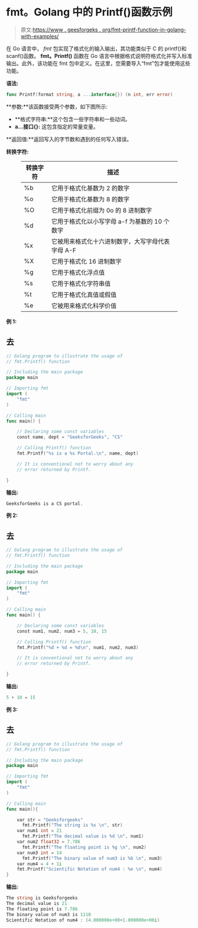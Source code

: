 # fmt。Golang 中的 Printf()函数示例

> 原文:[https://www . geesforgeks . org/fmt-printf-function-in-golang-with-examples/](https://www.geeksforgeeks.org/fmt-printf-function-in-golang-with-examples/)

在 Go 语言中， *fmt* 包实现了格式化的输入输出，其功能类似于 C 的 printf()和 scanf()函数。 **fmt。Printf()** 函数在 Go 语言中根据格式说明符格式化并写入标准输出。此外，该功能在 fmt 包中定义。在这里，您需要导入“fmt”包才能使用这些功能。

**语法:**

```go
func Printf(format string, a ...interface{}) (n int, err error)
```

**参数:**该函数接受两个参数，如下图所示:

*   **格式字符串:**这个包含一些字符串和一些动词。
*   **a…接口{}:** 这包含指定的常量变量。

**返回值:**返回写入的字节数和遇到的任何写入错误。

**转换字符:**

<figure class="table">

| 转换字符 | 描述 |
| --- | --- |
| %b | 它用于格式化基数为 2 的数字 |
| %o | 它用于格式化基数为 8 的数字 |
| %O | 它用于格式化前缀为 0o 的 8 进制数字 |
| %d | 它用于格式化以小写字母 a-f 为基数的 10 个数字 |
| %x | 它被用来格式化十六进制数字，大写字母代表字母 A-F |
| %X | 它用于格式化 16 进制数字 |
| %g | 它用于格式化浮点值 |
| %s | 它用于格式化字符串值 |
| %t | 它用于格式化真值或假值 |
| %e | 它被用来格式化科学价值 |

</figure>

**例 1:**

## 去

```go
// Golang program to illustrate the usage of
// fmt.Printf() function

// Including the main package
package main

// Importing fmt
import (
    "fmt"
)

// Calling main
func main() {

    // Declaring some const variables
    const name, dept = "GeeksforGeeks", "CS"

    // Calling Printf() function
    fmt.Printf("%s is a %s Portal.\n", name, dept)

    // It is conventional not to worry about any
    // error returned by Printf.

}
```

**输出:**

```go
GeeksforGeeks is a CS portal.
```

**例 2:**

## 去

```go
// Golang program to illustrate the usage of
// fmt.Printf() function

// Including the main package
package main

// Importing fmt
import (
    "fmt"
)

// Calling main
func main() {

    // Declaring some const variables
    const num1, num2, num3 = 5, 10, 15

    // Calling Printf() function
    fmt.Printf("%d + %d = %d\n", num1, num2, num3)

    // It is conventional not to worry about any
    // error returned by Printf.

}
```

**输出:**

```go
5 + 10 = 15
```

**例 3:**

## 去

```go
// Golang program to illustrate the usage of
// fmt.Printf() function

// Including the main package
package main

// Importing fmt
import (
    "fmt"
)

// Calling main
func main(){

    var str = "Geeksforgeeks"
      fmt.Printf("The string is %s \n", str)
    var num1 int = 21
      fmt.Printf("The decimal value is %d \n", num1)
    var num2 float32 = 7.786
      fmt.Printf("The floating point is %g \n", num2)
    var num3 int = 14
      fmt.Printf("The binary value of num3 is %b \n", num3)
    var num4 = 4 + 1i
    fmt.Printf("Scientific Notation of num4 : %e \n", num4)
}
```

**输出:**

```go
The string is Geeksforgeeks  
The decimal value is 21  
The floating point is 7.786  
The binary value of num3 is 1110  
Scientific Notation of num4 : (4.000000e+00+1.000000e+00i)
```